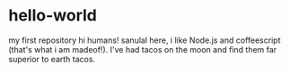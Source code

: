 # hello-world
my first repository
hi humans!
sanulal here, i like Node.js and coffeescript (that's what i am madeof!).
I've had tacos on the moon and find them far superior to earth tacos.
